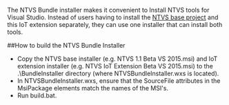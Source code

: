 The NTVS Bundle installer makes it convenient to Install NTVS tools for Visual Studio. Instead of users having to install the [NTVS base project](http://aka.ms/ntvslatest) and this IoT extension separately,
they can use one installer that can install both tools.

##How to build the NTVS Bundle Installer
* Copy the NTVS base installer (e.g. NTVS 1.1 Beta VS 2015.msi) and IoT extension installer (e.g. NTVS  IoT Extension Beta VS 2015.msi) to the .\BundleInstaller directory (where NTVSBundleInstaller.wxs is located).
* In NTVSBundleInstaller.wxs, ensure that the SourceFile attributes in the MsiPackage elements match the names of the MSI's.
* Run build.bat.